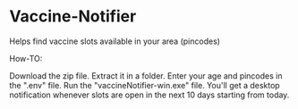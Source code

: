 # Vaccine-Notifier
Helps find vaccine slots available in your area (pincodes)

How-TO:

Download the zip file.
Extract it in a folder.
Enter your age and pincodes in the ".env" file.
Run the "vaccineNotifier-win.exe" file.
You'll get a desktop notification whenever slots are open in the next 10 days starting from today.
